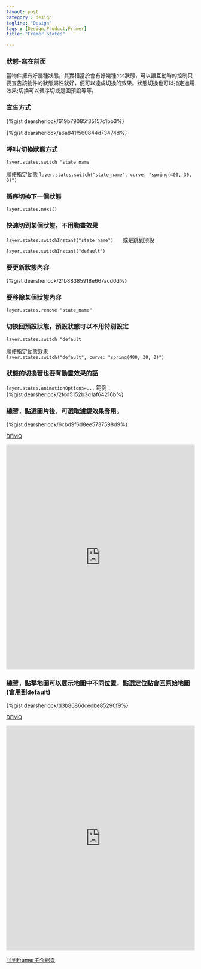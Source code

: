 ```yaml
---
layout: post
category : design 
tagline: "Design"
tags : [Design,Product,Framer]
title: "Framer States"

---
```


### 狀態-寫在前面
當物件擁有好幾種狀態，其實相當於會有好幾種css狀態，可以讓互動時的控制只要宣告該物件的狀態屬性就好，便可以達成切換的效果。狀態切換也可以指定過場效果;切換可以循序切或是回預設等等。

### 宣告方式
{%gist dearsherlock/619b79085f35157c1bb3%}

{%gist dearsherlock/a6a841f560844d73474d%}

### 呼叫/切換狀態方式

`layer.states.switch "state_name`

順便指定動態
`layer.states.switch("state_name", curve: "spring(400, 30, 0)")`

### 循序切換下一個狀態
`layer.states.next()`

### 快速切到某個狀態，不用動畫效果
`layer.states.switchInstant("state_name")  
`
或是跳到預設

`layer.states.switchInstant("default")
`

### 要更新狀態內容

{%gist dearsherlock/21b88385918e667acd0d%}


### 要移除某個狀態內容  
`layer.states.remove "state_name"`


### 切換回預設狀態，預設狀態可以不用特別設定

`layer.states.switch "default`

順便指定動態效果  
`layer.states.switch("default", curve: "spring(400, 30, 0)")`


### 狀態的切換若也要有動畫效果的話  
`layer.states.animationOptions=...`
範例：  
{%gist dearsherlock/2fcd5152b3d1af64216b%}

### 練習，點選圖片後，可選取濾鏡效果套用。
{%gist dearsherlock/6cbd9f6d8ee5737598d9%}

[DEMO](http://share.framerjs.com/i70m8l08hest/)


<iframe src="http://share.framerjs.com/i70m8l08hest/" height="600" width="100%" frameborder="0" 
     allowfullscreen="allowfullscreen">
</iframe>

### 練習，點擊地圖可以展示地圖中不同位置，點選定位點會回原始地圖(會用到default)
{%gist dearsherlock/d3b8686dcedbe85290f9%}

[DEMO](http://share.framerjs.com/3k8ombbkqkcv/)
<iframe src="http://share.framerjs.com/3k8ombbkqkcv/" height="600" width="100%" frameborder="0" 
     allowfullscreen="allowfullscreen">
</iframe>



[回到Framer主介紹頁](../why_prototype)

